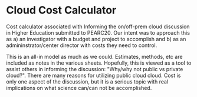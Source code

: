 # Cloud Cost Calculator
Cost calculator associated with Informing the on/off-prem cloud discussion in Higher Education submitted to PEARC20.  Our intent was to approach this as a) an investigator with a budget and project to accomplish and b) as an admininstrator/center director with costs they need to control.  

This is an all-in model as much as we could.  Estimates, methods, etc are included as notes in the various sheets.  Hopefully, this is viewed as a tool to assist others in informing the discussion: "Why/why not public vs private cloud?".  There are many reasons for utilizing public cloud cloud.  Cost is only one aspect of the discussion, but it is a serious topic with real implications on what science can/can not be accomplished.



